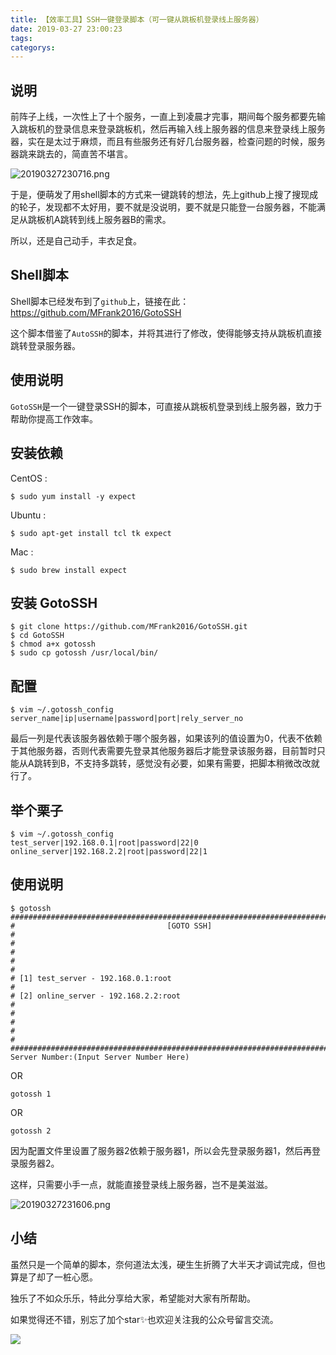 ```yaml
---
title: 【效率工具】SSH一键登录脚本（可一键从跳板机登录线上服务器）
date: 2019-03-27 23:00:23
tags:
categorys:
---
```


## 说明

前阵子上线，一次性上了十个服务，一直上到凌晨才完事，期间每个服务都要先输入跳板机的登录信息来登录跳板机，然后再输入线上服务器的信息来登录线上服务器，实在是太过于麻烦，而且有些服务还有好几台服务器，检查问题的时候，服务器跳来跳去的，简直苦不堪言。

![20190327230716.png](https://i.loli.net/2019/03/27/5c9b91a70e5ca.png)

于是，便萌发了用shell脚本的方式来一键跳转的想法，先上github上搜了搜现成的轮子，发现都不太好用，要不就是没说明，要不就是只能登一台服务器，不能满足从跳板机A跳转到线上服务器B的需求。

所以，还是自己动手，丰衣足食。

## Shell脚本

Shell脚本已经发布到了`github`上，链接在此：https://github.com/MFrank2016/GotoSSH

这个脚本借鉴了`AutoSSH`的脚本，并将其进行了修改，使得能够支持从跳板机直接跳转登录服务器。

## 使用说明

`GotoSSH`是一个一键登录SSH的脚本，可直接从跳板机登录到线上服务器，致力于帮助你提高工作效率。

## 安装依赖

CentOS :

```shell
$ sudo yum install -y expect
```

Ubuntu :

```shell
$ sudo apt-get install tcl tk expect
```

Mac :

```shell
$ sudo brew install expect
```

## 安装 GotoSSH

```shell
$ git clone https://github.com/MFrank2016/GotoSSH.git
$ cd GotoSSH
$ chmod a+x gotossh
$ sudo cp gotossh /usr/local/bin/
```

## 配置

```shell
$ vim ~/.gotossh_config
server_name|ip|username|password|port|rely_server_no
```

最后一列是代表该服务器依赖于哪个服务器，如果该列的值设置为0，代表不依赖于其他服务器，否则代表需要先登录其他服务器后才能登录该服务器，目前暂时只能从A跳转到B，不支持多跳转，感觉没有必要，如果有需要，把脚本稍微改改就行了。

## 举个栗子

```shell
$ vim ~/.gotossh_config
test_server|192.168.0.1|root|password|22|0
online_server|192.168.2.2|root|password|22|1
```

## 使用说明

```shell
$ gotossh
######################################################################################
#                                  [GOTO SSH]                                        #
#                                                                                    #
#                                                                                    #
# [1] test_server - 192.168.0.1:root                                                 #
# [2] online_server - 192.168.2.2:root                                               #
#                                                                                    #
#                                                                                    #
######################################################################################
Server Number:(Input Server Number Here)
```

OR

```shell
gotossh 1
```

OR

```shell
gotossh 2
```

因为配置文件里设置了服务器2依赖于服务器1，所以会先登录服务器1，然后再登录服务器2。

这样，只需要小手一点，就能直接登录线上服务器，岂不是美滋滋。

![20190327231606.png](https://i.loli.net/2019/03/27/5c9b93b7d1c8a.png)

## 小结

虽然只是一个简单的脚本，奈何道法太浅，硬生生折腾了大半天才调试完成，但也算是了却了一桩心愿。

独乐了不如众乐乐，特此分享给大家，希望能对大家有所帮助。

如果觉得还不错，别忘了加个star✨也欢迎关注我的公众号留言交流。

![](https://i.loli.net/2019/03/14/5c8a58ba229ca.png)